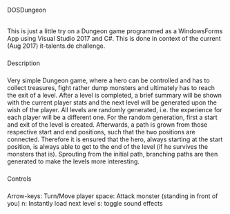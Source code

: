 ######
DOSDungeon
######

This is just a little try on a Dungeon game programmed as a WindowsForms App using Visual Studio 2017 and C#.
This is done in context of the current (Aug 2017) it-talents.de challenge.


###
Description
###
Very simple Dungeon game, where a hero can be controlled and has to collect treasures, fight rather dump monsters and ultimately has to reach the exit of a level. After a level is completed, a brief summary will be shown with the current player stats and the next level will be generated upon the wish of the player. 
All levels are randomly generated, i.e. the experience for each player will be a different one. For the random generation, first a start and exit of the level is created. Afterwards, a path is grown from those respective start and end positions, such that the two positions are connected. Therefore it is ensured that the hero, always starting at the start position, is always able to get to the end of the level (if he survives the monsters that is). Sprouting from the initial path, branching paths are then generated to make the levels more interesting. 

###
Controls
###

Arrow-keys: Turn/Move player
space: Attack monster (standing in front of you)
n: Instantly load next level 
s: toggle sound effects
